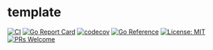 # template

[![CI](https://github.com/devnw/template/workflows/CI/badge.svg)](https://github.com/devnw/template/actions)
[![Go Report Card](https://goreportcard.com/badge/devnw.com/template)](https://goreportcard.com/report/devnw.com/template)
[![codecov](https://codecov.io/gh/devnw/template/branch/main/graph/badge.svg)](https://codecov.io/gh/devnw/template)
[![Go Reference](https://pkg.go.dev/badge/devnw.com/template.svg)](https://pkg.go.dev/devnw.com/template)
[![License: MIT](https://img.shields.io/badge/License-MIT-yellow.svg)](https://opensource.org/licenses/MIT)
[![PRs Welcome](https://img.shields.io/badge/PRs-welcome-brightgreen.svg)](http://makeapullrequest.com)

